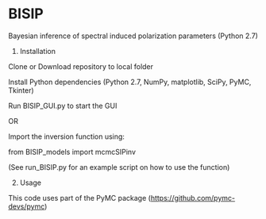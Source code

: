 # BISIP
Bayesian inference of spectral induced polarization parameters (Python 2.7)

1. Installation

  Clone or Download repository to local folder

  Install Python dependencies (Python 2.7, NumPy, matplotlib, SciPy, PyMC, Tkinter)
  
  Run BISIP_GUI.py to start the GUI
  
  OR

  Import the inversion function using:
  
  from BISIP_models import mcmcSIPinv
  
  (See run_BISIP.py for an example script on how to use the function)

2. Usage

This code uses part of the PyMC package (https://github.com/pymc-devs/pymc)


